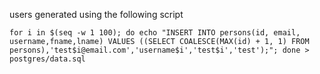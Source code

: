 users generated using the following script

```
for i in $(seq -w 1 100); do echo "INSERT INTO persons(id, email, username,fname,lname) VALUES ((SELECT COALESCE(MAX(id) + 1, 1) FROM persons),'test$i@email.com','username$i','test$i','test');"; done > postgres/data.sql
```